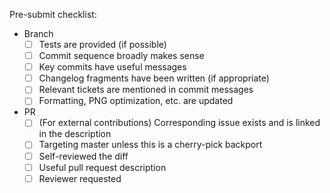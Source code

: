 <!--
IMPORTANT: if you are an external contributor, make sure you have read the "External contributors" section of CONTRIBUTING.

Here are some checklists you may like to use. Use your judgement.

This is just a checklist, all the normative suggestions are covered in more detail in CONTRIBUTING.
-->
Pre-submit checklist:
- Branch
    - [ ] Tests are provided (if possible)
    - [ ] Commit sequence broadly makes sense
    - [ ] Key commits have useful messages
    - [ ] Changelog fragments have been written (if appropriate)
    - [ ] Relevant tickets are mentioned in commit messages
    - [ ] Formatting, PNG optimization, etc. are updated
- PR
    - [ ] (For external contributions) Corresponding issue exists and is linked in the description
    - [ ] Targeting master unless this is a cherry-pick backport
    - [ ] Self-reviewed the diff
    - [ ] Useful pull request description
    - [ ] Reviewer requested
